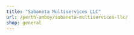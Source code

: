 ```yaml
---
title: "Sabaneta Multiservices LLC"
url: /perth-amboy/sabaneta-multiservices-llc/
shop: general
---
```

